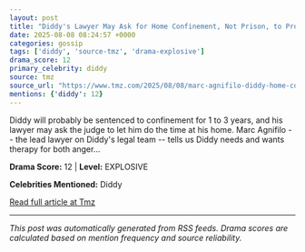 ```yaml
---
layout: post
title: "Diddy's Lawyer May Ask for Home Confinement, Not Prison, to Provide Therapy"""
date: 2025-08-08 08:24:57 +0000
categories: gossip
tags: ['diddy', 'source-tmz', 'drama-explosive']
drama_score: 12
primary_celebrity: diddy
source: tmz
source_url: "https://www.tmz.com/2025/08/08/marc-agnifilo-diddy-home-confinement/"""
mentions: {'diddy': 12}
---
```


Diddy will probably be sentenced to confinement for 1 to 3 years, and his lawyer may ask the judge to let him do the time at his home. Marc Agnifilo -- the lead lawyer on Diddy's legal team -- tells us Diddy needs and wants therapy for both anger…

**Drama Score:** 12 | **Level:** EXPLOSIVE

**Celebrities Mentioned:** Diddy

[Read full article at Tmz](https://www.tmz.com/2025/08/08/marc-agnifilo-diddy-home-confinement/)

---
*This post was automatically generated from RSS feeds. Drama scores are calculated based on mention frequency and source reliability.*
